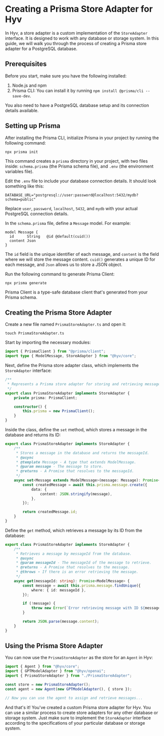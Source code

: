 # Creating a Prisma Store Adapter for Hyv

In Hyv, a store adapter is a custom implementation of the `StoreAdapter` interface. It is designed
to work with any database or storage system. In this guide, we will walk you through the process of
creating a Prisma store adapter for a PostgreSQL database.

## Prerequisites

Before you start, make sure you have the following installed:

1. Node.js and npm
2. Prisma CLI: You can install it by running `npm install @prisma/cli --save-dev`.

You also need to have a PostgreSQL database setup and its connection details available.

## Setting up Prisma

After installing the Prisma CLI, initialize Prisma in your project by running the following command:

```shell
npx prisma init
```

This command creates a `prisma` directory in your project, with two files inside: `schema.prisma`
(the Prisma schema file), and `.env` (the environment variables file).

Edit the `.env` file to include your database connection details. It should look something like
this:

```env
DATABASE_URL="postgresql://user:password@localhost:5432/mydb?schema=public"
```

Replace `user`, `password`, `localhost`, `5432`, and `mydb` with your actual PostgreSQL connection
details.

In the `schema.prisma` file, define a `Message` model. For example:

```prisma
model Message {
  id      String   @id @default(cuid())
  content Json
}
```

The `id` field is the unique identifier of each message, and `content` is the field where we will
store the message content. `cuid()` generates a unique ID for each message, and `Json` allows us to
store a JSON object.

Run the following command to generate Prisma Client:

```shell
npx prisma generate
```

Prisma Client is a type-safe database client that's generated from your Prisma schema.

## Creating the Prisma Store Adapter

Create a new file named `PrismaStoreAdapter.ts` and open it:

```shell
touch PrismaStoreAdapter.ts
```

Start by importing the necessary modules:

```typescript
import { PrismaClient } from "@prisma/client";
import type { ModelMessage, StoreAdapter } from "@hyv/core";
```

Next, define the Prisma store adapter class, which implements the `StoreAdapter` interface:

```typescript
/**
 * Represents a Prisma store adapter for storing and retrieving messages.
 */
export class PrismaStoreAdapter implements StoreAdapter {
    private prisma: PrismaClient;

    constructor() {
        this.prisma = new PrismaClient();
    }
}
```

Inside the class, define the `set` method, which stores a message in the database and returns its
ID:

```typescript
export class PrismaStoreAdapter implements StoreAdapter {
    /**
     * Stores a message in the database and returns the messageId.
     * @async
     * @template Message - A type that extends ModelMessage.
     * @param message - The message to store.
     * @returns - A Promise that resolves to the messageId.
     */
    async set<Message extends ModelMessage>(message: Message): Promise<string> {
        const createdMessage = await this.prisma.message.create({
            data: {
                content: JSON.stringify(message),
            },
        });

        return createdMessage.id;
    }
}
```

Define the `get` method, which retrieves a message by its ID from the database:

```typescript
export class PrismaStoreAdapter implements StoreAdapter {
    /**
     * Retrieves a message by messageId from the database.
     * @async
     * @param messageId - The messageId of the message to retrieve.
     * @returns - A Promise that resolves to the message.
     * @throws - If there is an error retrieving the message.
     */
    async get(messageId: string): Promise<ModelMessage> {
        const message = await this.prisma.message.findUnique({
            where: { id: messageId },
        });

        if (!message) {
            throw new Error(`Error retrieving message with ID ${messageId}`);
        }

        return JSON.parse(message.content);
    }
}
```

## Using the Prisma Store Adapter

You can now use the `PrismaStoreAdapter` as the store for an `Agent` in Hyv:

```typescript
import { Agent } from "@hyv/core";
import { GPTModelAdapter } from "@hyv/openai";
import { PrismaStoreAdapter } from "./PrismaStoreAdapter";

const store = new PrismaStoreAdapter();
const agent = new Agent(new GPTModelAdapter(), { store });

// Now you can use the agent to assign and retrieve messages...
```

And that's it! You've created a custom Prisma store adapter for Hyv. You can use a similar process
to create store adapters for any other database or storage system. Just make sure to implement the
`StoreAdapter` interface according to the specifications of your particular database or storage
system.
